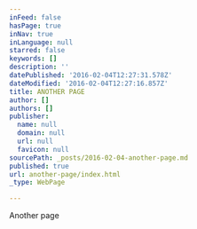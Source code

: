 ```yaml
---
inFeed: false
hasPage: true
inNav: true
inLanguage: null
starred: false
keywords: []
description: ''
datePublished: '2016-02-04T12:27:31.578Z'
dateModified: '2016-02-04T12:27:16.857Z'
title: ANOTHER PAGE
author: []
authors: []
publisher:
  name: null
  domain: null
  url: null
  favicon: null
sourcePath: _posts/2016-02-04-another-page.md
published: true
url: another-page/index.html
_type: WebPage

---
```

Another page